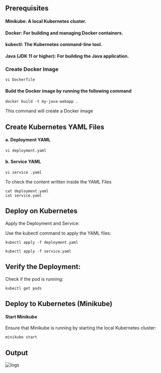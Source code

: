  ## Prerequisites
 #### Minikube: A local Kubernetes cluster.
#### Docker: For building and managing Docker containers.
#### kubectl: The Kubernetes command-line tool.
#### Java (JDK 11 or higher): For building the Java application.

### Create Docker Image
``` 
vi Dockerfile
```
#### Build the Docker image by running the following command 
```
docker build -t my-java-webapp .
 ```
 This command will create a Docker image

 ## Create Kubernetes YAML Files
 #### a. Deployment YAML
 ``` 
 vi deployment.yaml
 ```
 #### b. Service YAML
 ```
 vi service .yaml
 ```
 To check the content written inside the YAML Files
 ```
 cat deployment.yaml
 cat service.yaml
 ```


 ## Deploy on Kubernetes
Apply the Deployment and Service:

Use the kubectl command to apply the YAML files:
```
kubectl apply -f deployment.yaml
```
```
kubectl apply -f service.yaml
```
##  Verify the Deployment:

Check if the pod is running:
```
kubectl get pods
```
## Deploy to Kubernetes (Minikube)
#### Start Minikube
Ensure that Minikube is running by starting the local Kubernetes cluster:
```
minikube start
````
## Output

![logs]()